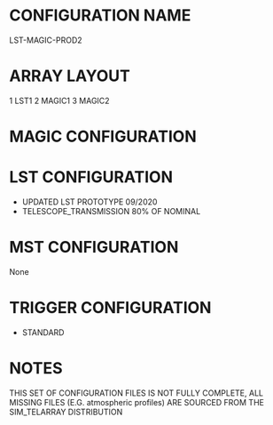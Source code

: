 # CONFIGURATION NAME
LST-MAGIC-PROD2
# ARRAY LAYOUT
1 LST1
2 MAGIC1
3 MAGIC2
# MAGIC CONFIGURATION
# LST CONFIGURATION
- UPDATED LST PROTOTYPE 09/2020
- TELESCOPE_TRANSMISSION 80% OF NOMINAL
# MST CONFIGURATION
None
# TRIGGER CONFIGURATION
- STANDARD
# NOTES
THIS SET OF CONFIGURATION FILES IS NOT FULLY COMPLETE, ALL MISSING FILES (E.G. atmospheric profiles) ARE SOURCED FROM THE SIM_TELARRAY DISTRIBUTION
